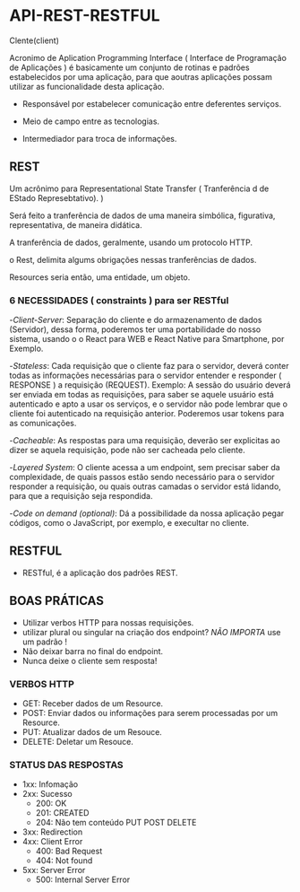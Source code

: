 # API-REST-RESTFUL

Clente(client)


Acronimo de Aplication Programming Interface ( Interface de Programação de Aplicações ) é basicamente um conjunto de rotinas e padrões estabelecidos por uma aplicação, para que aoutras aplicações possam utilizar as funcionalidade desta aplicação.

- Responsável por estabelecer comunicação entre deferentes serviços.

- Meio de campo entre as tecnologias.

- Intermediador para troca de informações.

## REST


Um acrônimo para Representational State Transfer (
    Tranferência d de EStado Represebtativo).
)

Será feito a tranferência de dados de uma maneira simbólica,
 figurativa, representativa, de maneira didática.

 A tranferência de dados, geralmente, usando um protocolo HTTP.

 o Rest, delimita algums obrigações nessas tranferências de dados.

 Resources seria então, uma entidade, um objeto.
 
 ### 6 NECESSIDADES ( constraints ) para ser RESTful

 -_Client-Server_: Separação do cliente e do armazenamento 
 de dados (Servidor), dessa forma, poderemos
 ter uma portabilidade do nosso sistema, usando o o React para WEB e
 React Native para Smartphone, por Exemplo.

 -_Stateless_: Cada requisição que o cliente faz para o 
 servidor, deverá conter todas as informações necessárias
para o servidor entender e responder ( RESPONSE )  a requisição
(REQUEST). Exemplo: A sessão do usuário deverá ser enviada
em todas as requisições, para saber se aquele usuário está
autenticado e apto a usar os serviços, e o servidor não pode
lembrar que o cliente foi autenticado na requisição
anterior. Poderemos usar tokens para as comunicações.

-_Cacheable_: As respostas para uma requisição, deverão ser
explicitas ao dizer se aquela requisição, pode não ser
cacheada pelo cliente.

-_Layered System_: O cliente acessa a um endpoint, sem
precisar saber da complexidade, de quais passos estão sendo
necessário para o servidor responder a requisição, ou 
quais outras camadas o servidor está lidando, para que a
 requisição seja respondida.

 -_Code on demand (optional)_: Dá a possibilidade da nossa
 aplicação pegar códigos, como o JavaScript, por exemplo, e
 execultar no cliente.
 
  ## RESTFUL

 - RESTful, é a aplicação dos padrões REST.

 ## BOAS PRÁTICAS

 - Utilizar verbos HTTP para nossas requisições.
 - utilizar plural ou singular na criação dos endpoint? _NÃO IMPORTA_ use um padrão !
 - Não deixar barra no final do endpoint.
 - Nunca deixe o cliente sem resposta!

### VERBOS HTTP

 - GET: Receber dados de um Resource.
 - POST: Enviar dados ou informações para serem processadas por um Resource.
 - PUT: Atualizar dados de um Resouce.
 - DELETE: Deletar um Resouce.

 ### STATUS DAS RESPOSTAS
- 1xx: Infomação
- 2xx: Sucesso
   - 200: OK
   - 201: CREATED
   - 204: Não tem conteúdo PUT POST DELETE
- 3xx: Redirection
- 4xx: Client Error
   - 400: Bad Request
   - 404: Not found
- 5xx: Server Error
   - 500: Internal Server Error 

